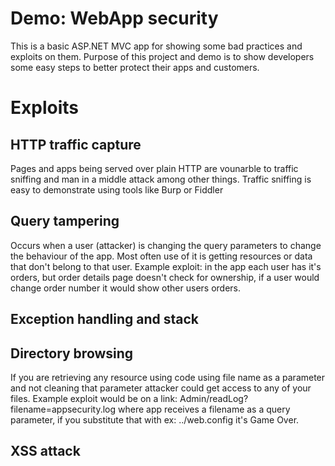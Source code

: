 # Demo: WebApp security
This is a basic ASP.NET MVC app for showing some bad practices and exploits on them. Purpose of this project and demo is to show developers some easy steps to better protect their apps and customers.


# Exploits

## HTTP traffic capture
Pages and apps being served over plain HTTP are vounarble to traffic sniffing and man in a middle attack among other things. Traffic sniffing is easy to demonstrate using tools like Burp or Fiddler

## Query tampering
Occurs when a user (attacker) is changing the query parameters to change the behaviour of the app. Most often use of it is getting resources or data that don't belong to that user. Example exploit: in the app each user has it's orders, but order details page doesn't check for ownership, if a user would change order number it would show other users orders.

## Exception handling and stack


## Directory browsing
If you are retrieving any resource using code using file name as a parameter and not cleaning that parameter attacker could get access to any of your files. Example exploit would be on a link: Admin/readLog?filename=appsecurity.log where app receives a filename as a query parameter, if you substitute that with ex: ../web.config it's Game Over.

## XSS attack